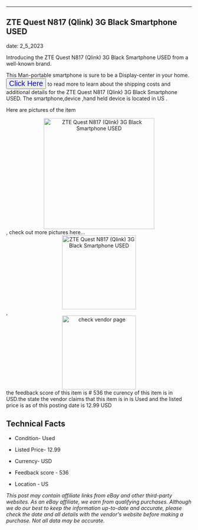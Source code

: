 ---
    

 ## ZTE Quest N817 (Qlink) 3G Black Smartphone USED 



    

date: 2_5_2023


      

Introducing the ZTE Quest N817 (Qlink) 3G Black Smartphone USED from a well-known brand.

This Man-portable smartphone is sure to be a Display-center in your home. <button style="font-size:20px;color:blue" onclick="window.location.href = 'https://www.ebay.com/itm/204223660312?hash=item2f8cadc118%3Ag%3Ax9oAAOSwJmVj0Dah&mkevt=1&mkcid=1&mkrid=711-53200-19255-0&campid=%253CePNCampaignId%253E&customid=%253CreferenceId%253E&toolid=10049'">Click Here</button>  to read more to learn about the shipping costs and additional details for the ZTE Quest N817 (Qlink) 3G Black Smartphone USED. The smartphone,device ,hand held device is located in US  .

Here are pictures of the item <div style="text-align:center;"><img onclick="window.location.href = 'https://origin-galleryplus.ebayimg.com/ws/web/204223660312_2_0_1/225x225.jpg,https://origin-galleryplus.ebayimg.com/ws/web/204223660312_3_0_1/225x225.jpg,https://origin-galleryplus.ebayimg.com/ws/web/204223660312_4_0_1/225x225.jpg,https://origin-galleryplus.ebayimg.com/ws/web/204223660312_5_0_1/225x225.jpg,https://origin-galleryplus.ebayimg.com/ws/web/204223660312_6_0_1/225x225.jpg,https://origin-galleryplus.ebayimg.com/ws/web/204223660312_7_0_1/225x225.jpg,https://origin-galleryplus.ebayimg.com/ws/web/204223660312_8_0_1/225x225.jpg';" src="https://i.ebayimg.com/thumbs/images/g/x9oAAOSwJmVj0Dah/s-l225.jpg" alt="ZTE Quest N817 (Qlink) 3G Black Smartphone USED" style="width:300px; height:auto;object-fit:contain;" /></div>, check out more pictures here... <div style="text-align:center;"><img onclick="window.location.href = 'https://www.ebay.com/itm/204223660312?hash=item2f8cadc118%3Ag%3Ax9oAAOSwJmVj0Dah&mkevt=1&mkcid=1&mkrid=711-53200-19255-0&campid=%253CePNCampaignId%253E&customid=%253CreferenceId%253E&toolid=10049';" src="https://i.ebayimg.com/images/g/x9oAAOSwJmVj0Dah/s-l1600.jpg" alt="ZTE Quest N817 (Qlink) 3G Black Smartphone USED" style="width:200px; height:auto;object-fit:contain;" /></div>, <div style="text-align:center;"><img onclick="window.location.href = 'https://www.ebay.com/itm/204223660312?hash=item2f8cadc118%3Ag%3Ax9oAAOSwJmVj0Dah&mkevt=1&mkcid=1&mkrid=711-53200-19255-0&campid=%253CePNCampaignId%253E&customid=%253CreferenceId%253E&toolid=10049';" src="https://origin-galleryplus.ebayimg.com/ws/web/204223660312_2_0_1/225x225.jpg,https://origin-galleryplus.ebayimg.com/ws/web/204223660312_3_0_1/225x225.jpg,https://origin-galleryplus.ebayimg.com/ws/web/204223660312_4_0_1/225x225.jpg,https://origin-galleryplus.ebayimg.com/ws/web/204223660312_5_0_1/225x225.jpg,https://origin-galleryplus.ebayimg.com/ws/web/204223660312_6_0_1/225x225.jpg,https://origin-galleryplus.ebayimg.com/ws/web/204223660312_7_0_1/225x225.jpg,https://origin-galleryplus.ebayimg.com/ws/web/204223660312_8_0_1/225x225.jpg" alt="check vendor page" style="width:200px; height:auto;object-fit:contain;"/></div> the feedback score of this item is # 536 the curency of this item is in USD.the state the vendor claims that  this item is in is Used and the listed price is as of this posting date is 12.99 USD
      
      

 ## Technical Facts 



     
      

 - Condition- Used 


      

 - Listed Price- 12.99 


      

 - Currency- USD 


      

 - Feedback score - 536 


      

 - Location - US 


      
      

 *_This post may contain affiliate links from eBay and other third-party websites. As an eBay affiliate, we earn from qualifying purchases. Although we do our best to keep the information up-to-date and accurate, please check the date and all details with the vendor's website before making a purchase. Not all data may be accurate._*



      
      